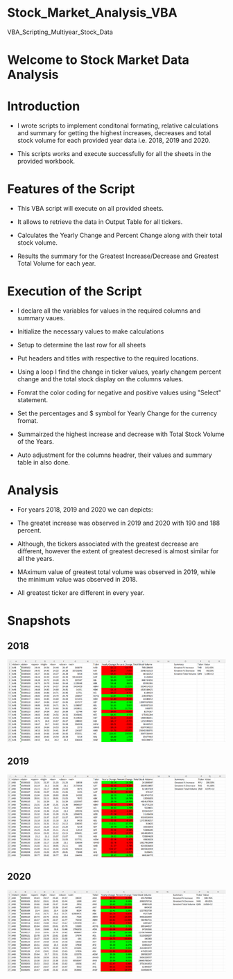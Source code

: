 # Stock_Market_Analysis_VBA
 VBA_Scripting_Multiyear_Stock_Data

 # Welcome to Stock Market Data Analysis 


# Introduction

- I wrote scripts to implement conditonal formating, relative calculations and summary for getting the highest increases, decreases and total stock volume for each provided year data i.e. 2018, 2019 and 2020.

- This scripts works and execute successfully for all the sheets in the provided workbook.

# Features of the Script

- This VBA script will execute on all provided sheets.

- It allows to retrieve the data in Output Table for all tickers.

- Calculates the Yearly Change and Percent Change along with their total stock volume.

- Results the summary for the Greatest Increase/Decrease and Greatest Total Volume for each year.

# Execution of the Script

- I declare all the variables for values in the required columns and summary vaues.

- Initialize the necessary values to make calculations

- Setup to determine the last row for all sheets

- Put headers and titles with respective to the required locations.

- Using a loop I find the change in ticker values, yearly changem percent change and the total stock display on the columns values.

- Fomrat the color coding for negative and positive values using "Select" statement.

- Set the percentages and $ symbol for Yearly Change for the currency fromat.

- Summairzed the highest increase and decrease with Total Stock Volume of the Years.

- Auto adjustment for the columns headrer, their values and summary table in also done.


# Analysis

- For years 2018, 2019 and 2020 we can depicts:

- The greatet increase was observed in 2019 and 2020 with 190 and 188 percent.

- Although, the tickers associated with the greatest decrease are different, however the extent of greatest decresed is almost similar for all the years.
 
- MAximum value of  greatest total volume was observed in 2019, while the minimum value was observed in 2018.  

- All greatest ticker are different in every year.

# Snapshots

## 2018 


![Alt text](Images/Yearly_Stock_Data_Result_2018.png)


## 2019

![Alt text](Images/Yearly_Stock_Data_Result_2019.png)


## 2020

![Alt text](Images/Yearly_Stock_Data_Result_2020.png)